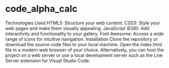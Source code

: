 # code_alpha_calc
Technologies Used
HTML5: Structure your web content.
CSS3: Style your web pages and make them visually appealing.
JavaScript (ES6): Add interactivity and functionality to your gallery.
Font Awesome: Access a wide range of icons for intuitive navigation.
Installation
Clone the repository or download the source code files to your local machine.
Open the index.html file in a modern web browser of your choice.
Alternatively, you can host the project on a web server or use a local development server such as the Live Server extension for Visual Studio Code.
